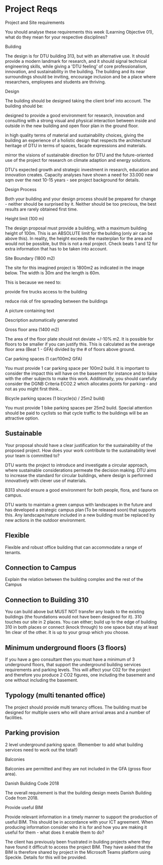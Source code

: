 # Project Reqs

Project and Site requirements 

You should analyse these requirements this week (Learning Objective 01), what do they mean for your respective disciplines? 

Building 

The design is for DTU building 313, but with an alternative use. It should provide a modern landmark for research, and it should signal technical engineering skills, while giving a 'DTU feeling' of core professionalism, innovation, and sustainability in the building. The building and its near surroundings should be inviting, encourage inclusion and be a place where researchers, employees and students are thriving. 

Design 

The building should be designed taking the client brief into account. The building should be: 

designed to provide a good environment for research, innovation and consulting with a strong visual and physical interaction between inside and outside in the new building and open floor plan in the ground floor. 

in high quality terms of material and sustainability choices, giving the building an experience of a holistic design that respects the architectural heritage of DTU in terms of spaces, facade expressions and materials. 

mirror the visions of sustainable direction for DTU and the future-oriented use of the project for research on climate adaption and energy solutions.  

DTU's expected growth and strategic investment in research, education and innovation creates. Capacity analyses have shown a need for 33.000 new sqm over the next 10-15 years - see project background for details. 

Design Process 

Both your building and your design process should be prepared for change - neither should be surprised by it. Neither should be too precious, the best results are rarely obtained first time. 

Height limit (100 m) 

The design proposal must provide a building, with a maximum building height of 100m. This is an ABSOLUTE limit for the building (only air can be above this). In reality, the height exceeds the masterplan for the area and would not be possible, but this is not a real project. Check beats 1 and 12 for extra information that has to be taken into account. 

Site Boundary (1800 m2) 

The site for this imagined project is 1800m2 as indicated in the image below. The width is 30m and the length is 60m. 

This is because we need to: 

provide fire trucks access to the building 

reduce risk of fire spreading between the buildings 

 
A picture containing text

Description automatically generated 

Gross floor area (1400 m2) 

The area of the floor plate should not deviate +/-10% m2. It is possible for floors to be smaller if you can justify this. This is calculated as the average floor area (Beat 1 - GFA) divided by the # of floors above ground. 

Car parking spaces (1 car/100m2 GFA) 

You must provide 1 car parking space per 100m2 build. It is important to consider the impact this will have on the basement for instance and to liaise with the other subjects to make this work. Additionally, you should carefully consider the DGNB Criteria ECO2.2 which allocates points for parking - and not as you might first think… 

Bicycle parking spaces (1 bicycle(s) / 25m2 build) 

You must provide 1 bike parking spaces per 25m2 build. Special attention should be paid to cyclists so that cycle traffic to the buildings will be an attractive option. 

## Sustainable 

Your proposal should have a clear justification for the sustainability of the proposed project. How does your work contribute to the sustainability level your team is committed to? 

DTU wants the project to introduce and investigate a circular approach, where sustainable considerations permeate the decision making. DTU aims to increase the standard for circular buildings, where design is performed innovatively with clever use of materials. 

B313 should ensure a good environment for both people, flora, and fauna on campus. 

DTU wants to maintain a green campus with landscapes in the future and has developed a strategic campus plan (To be released soon) that supports this. Any landscape/nature included in a new building must be replaced by new actions in the outdoor environment. 

## Flexible 

Flexible and robust office building that can accommodate a range of tenants. 

## Connection to Campus 

Explain the relation between the building complex and the rest of the Campus 

## Connection to Building 310 

You can build above but MUST NOT transfer any loads to the existing buildings (the foundations would not have been designed for it). 310 touches our site in 2 places. You can either; build up to the edge of building 310 in both places or connect (knock through) to one space but stay at least 1m clear of the other. It is up to your group which you choose. 

## Minimum underground floors (3 floors) 

If you have a geo consultant then you must have a minimum of 3 underground floors, that support the underground building services requirements and parking levels. This will affect your C02 for the project and therefore you produce 2 CO2 figures, one including the basement and one without including the basement. 

## Typology (multi tenanted office) 

The project should provide multi tenancy offices. The building must be designed for multiple users who will share arrival areas and a number of facilities. 

## Parking provision 

2 level underground parking space. (Remember to add what building services need to work out the total!) 

Balconies 

Balconies are permitted and they are not included in the GFA (gross floor area). 

Danish Building Code 2018 

The overall requirement is that the building design meets Danish Building Code from 2018. 

Provide useful BIM 

Provide relevant information in a timely manner to support the production of useful BIM. This should be in accordance with your ICT agreement. When producing information consider who it is for and how you are making it useful for them - what does it enable them to do?   

The client has previously been frustrated in building projects where they have found it difficult to access the project BIM. They have asked that the BIM is therefore shared by project in the Microsoft Teams platform using Speckle. Details for this will be provided. 
